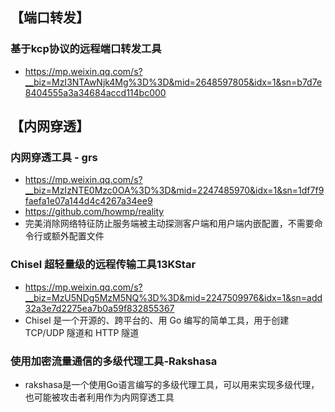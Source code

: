 
## 【端口转发】

### 基于kcp协议的远程端口转发工具

- https://mp.weixin.qq.com/s?__biz=MzI3NTAwNjk4Mg%3D%3D&mid=2648597805&idx=1&sn=b7d7e8404555a3a34684accd114bc000

## 【内网穿透】

### 内网穿透工具 - grs

- https://mp.weixin.qq.com/s?__biz=MzIzNTE0Mzc0OA%3D%3D&mid=2247485970&idx=1&sn=1df7f9faefa1e07a144d4c4267a34ee9
- https://github.com/howmp/reality
- 完美消除网络特征防止服务端被主动探测客户端和用户端内嵌配置，不需要命令行或额外配置文件

### Chisel 超轻量级的远程传输工具13KStar

- https://mp.weixin.qq.com/s?__biz=MzU5NDg5MzM5NQ%3D%3D&mid=2247509976&idx=1&sn=add32a3e7d2275ea7b0a59f832855367
- Chisel 是一个开源的、跨平台的、用 Go 编写的简单工具，用于创建 TCP/UDP 隧道和 HTTP 隧道

### 使用加密流量通信的多级代理工具-Rakshasa

- rakshasa是一个使用Go语言编写的多级代理工具，可以用来实现多级代理，也可能被攻击者利用作为内网穿透工具
